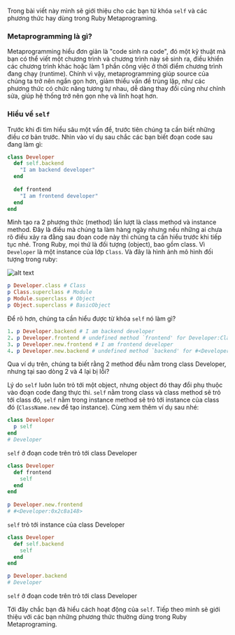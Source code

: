 Trong bài viết này mình sẽ giới thiệu cho các bạn từ khóa `self` và các phương thức hay dùng trong Ruby Metaprograming.

### Metaprogramming là gì?
Metaprogramming hiểu đơn giản là "code sinh ra code", đó một kỹ thuật mà bạn có thể  viết một chương trình và 
chương trình này sẽ sinh ra, điều khiển các chương trình khác hoặc làm 1 phần công việc ở thời điểm chương trình đang chạy (runtime).
Chính vì vậy, metaprogramming giúp source của chúng ta trở nên ngắn gọn hơn, giảm thiểu vấn đề trùng lặp,
như các phương thức có chức năng tương tự nhau, dễ dàng thay đổi cũng như chỉnh sửa, giúp hệ thống trở nên gọn nhẹ và linh hoạt hơn.
### Hiểu về `self`
Trước khi đi tìm  hiểu sâu một vấn để, trước tiên chúng ta cần biết những điều cơ bản trước. Nhìn vào ví dụ sau chắc các bạn biết
đoạn code sau đang làm gì:
```ruby
class Developer
  def self.backend
    "I am backend developer"
  end
  
  def frontend
    "I am frontend developer"
  end
end
```
Mình tạo ra 2 phương thức (method) lần lượt là class method và instance method.
Đây là điều mà chúng ta làm hàng ngày nhưng nếu những ai chưa rõ điều xảy ra đằng sau đoạn code này thì chúng ta cần hiểu trước khi tiếp tục nhé.
Trong Ruby, mọi thứ là đối tượng (object), bao gồm class. Vì `Developer` là một instance của lớp `Class`. Và đây là hình ảnh mô hình đối tượng trong ruby:

![alt text](https://uploads.toptal.io/blog/image/129273/toptal-blog-image-1551788860688-4693584ff597cddbe0a9ccdb51d4a2d8.png)

```ruby
p Developer.class # Class
p Class.superclass # Module
p Module.superclass # Object
p Object.superclass # BasicObject
```
Để rõ hơn, chúng ta cần hiểu được từ khóa `self` nó làm gì?
```ruby
1. p Developer.backend # I am backend developer
2. p Developer.frontend # undefined method `frontend' for Developer:Class
3. p Developer.new.frontend # I am frontend developer
4. p Developer.new.backend # undefined method `backend' for #<Developer:0x0000000001cd41e0>
```
Qua ví dụ trên, chúng ta biết rằng 2 method đều nằm trong class Developer, nhưng tại sao dòng 2 và 4 lại bị lỗi? 

Lý do `self` luôn luôn trỏ tới một object, nhưng object đó thay đổi phụ thuộc vào đoạn code đang thực thi.
`self` nằm trong class và class method sẽ trỏ tới class đó, `self` nằm trong instance method sẽ trỏ tới instance của class đó (`ClassName.new` để tạo instance).
Cùng xem thêm ví dụ sau nhé:
```ruby
class Developer
  p self 
end
# Developer
```
`self` ở đoạn code trên trỏ tới class Developer
```ruby
class Developer
  def frontend
    self
  end
end
 
p Developer.new.frontend
# #<Developer:0x2c8a148>
```
`self` trỏ tới instance của class Developer
```ruby
class Developer
  def self.backend
    self
  end
end

p Developer.backend
# Developer
```
`self` ở đoạn code trên trỏ tới class Developer

Tới đây chắc bạn đã hiểu cách hoạt động của `self`. Tiếp theo mình sẽ giới thiệu với các bạn những phương thức thường dùng trong Ruby Metaprograming.

### 

